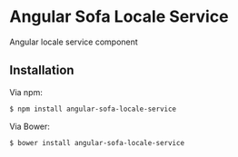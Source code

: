 # Angular Sofa Locale Service

Angular locale service component

## Installation

Via npm:

```sh
$ npm install angular-sofa-locale-service
```

Via Bower:

```sh
$ bower install angular-sofa-locale-service
```

